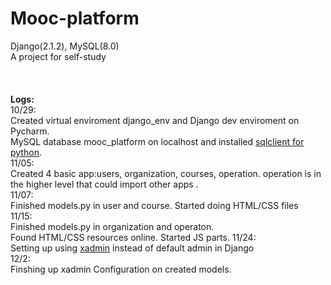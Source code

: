 # Mooc-platform
Django(2.1.2), MySQL(8.0) <br>
A project for self-study <br>
<br>
<br>
<br>
<b>Logs:</b><br>
10/29:<br>
Created virtual enviroment django_env and Django dev enviroment on Pycharm.<br>
MySQL database mooc_platform on localhost and installed [sqlclient for python](https://github.com/PyMySQL/mysqlclient-python).<br>
11/05:<br>
Created 4 basic app:users, organization, courses, operation. operation is in the higher level that could import other apps .<br>
11/07:<br>
Finished models.py in user and course. Started doing HTML/CSS files<br>
11/15:<br>
Finished models.py in organization and operaton. <br>
Found HTML/CSS resources online. Started JS parts.
11/24:<br>
Setting up using [xadmin](https://github.com/sshwsfc/xadmin) instead of default admin in Django<br>
12/2:<br>
Finshing up xadmin Configuration on created models.
